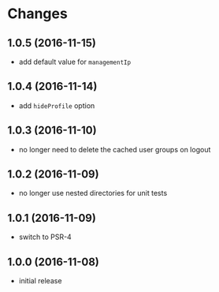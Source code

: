# Changes

## 1.0.5 (2016-11-15)
- add default value for `managementIp`

## 1.0.4 (2016-11-14)
- add `hideProfile` option

## 1.0.3 (2016-11-10)
- no longer need to delete the cached user groups on logout

## 1.0.2 (2016-11-09)
- no longer use nested directories for unit tests

## 1.0.1 (2016-11-09)
- switch to PSR-4

## 1.0.0 (2016-11-08)
- initial release
